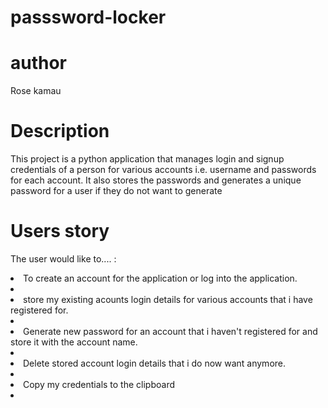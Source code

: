 # passsword-locker
# author
Rose kamau
# Description
This project is a python application that manages login and signup credentials of a person for various accounts i.e. username and passwords for each account. It also stores the passwords and generates a unique password for a user if they do not want to generate 
# Users story
The user would like to.... :

<li>To create an account for the application or log into the application.<li>
<li>store my existing acounts login details for various accounts that i have registered for.<li>
<li>Generate new password for an account that i haven't registered for and store it with the account name.<li>
<li>Delete stored account login details that i do now want anymore.<li>
<li>Copy my credentials to the clipboard<li>



